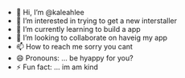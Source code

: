 - 👋 Hi, I’m @kaleahlee
- 👀 I’m interested in trying to get a new interstaller 
- 🌱 I’m currently learning to build a app
- 💞️ I’m looking to collaborate on haveig my app 
- 📫 How to reach me sorry you cant
- 😄 Pronouns: ... be hyappy for you?
- ⚡ Fun fact: ... im am kind

<!---
kaleahlee9202/kaleahlee9202 is a ✨ special ✨ repository because its `README.md` (this file) appears on your GitHub profile.
You can click the Preview link to take a look at your changes.
--->
